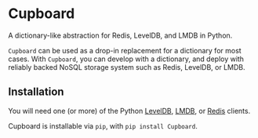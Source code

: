 # Cupboard

A dictionary-like abstraction for Redis, LevelDB, and LMDB in Python.

`Cupboard` can be used as a drop-in replacement for a dictionary for most cases. With `Cupboard`, you can develop with a dictionary, and deploy with reliably backed NoSQL storage system such as Redis, LevelDB, or LMDB. 

## Installation

You will need one (or more) of the Python [LevelDB](https://plyvel.readthedocs.io), [LMDB](https://lmdb.readthedocs.io/en/release/), or [Redis](https://redis-py.readthedocs.io/en/latest/) clients.

Cupboard is installable via `pip`, with `pip install Cupboard`.